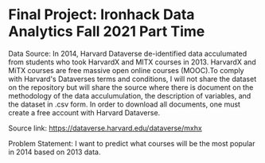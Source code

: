 # Final Project: Ironhack Data Analytics Fall 2021 Part Time

Data Source: In 2014, Harvard Dataverse de-identified data acculumated from students who took HarvardX and MITX courses in 2013. HarvardX and MiTX courses are free massive open online courses (MOOC).To comply with Harvard's Dataverses terms and conditions, I will not share the dataset on the repository but will share the source where there is document on the methodology of the data acculumulation, the description of variables, and the dataset in .csv form. In order to download all documents, one must create a free account with Harvard Dataverse. 

Source link: https://dataverse.harvard.edu/dataverse/mxhx

Problem Statement: I want to predict what courses will be the most popular in 2014 based on 2013 data. 
